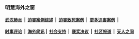 
### 明慧海外之窗

####  [武汉肺炎](indexes/365.md?t=01190000) &nbsp;|&nbsp;  [迫害案例综述](indexes/328.md?t=01190000) &nbsp;|&nbsp; [迫害致死案例](indexes/277.md?t=01190000)  &nbsp;|&nbsp; [更多迫害案例](indexes/81.md?t=01190000)  &nbsp;|&nbsp; 
####  [时事评论](indexes/251.md?t=01190000) &nbsp;|&nbsp; [海外简讯](indexes/245.md?t=01190000)&nbsp;|&nbsp;  [社会支持](indexes/140.md?t=01190000) &nbsp;|&nbsp; [褒奖决议](indexes/282.md?t=01190000) &nbsp;|&nbsp; [社区报道](indexes/91.md?t=01190000)  &nbsp;|&nbsp; [天人之间](indexes/78.md?t=01190000) 


